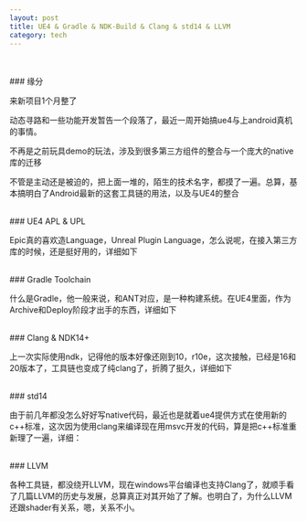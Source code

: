 ```yaml
---
layout: post
title: UE4 & Gradle & NDK-Build & Clang & std14 & LLVM
category: tech
---
```

<br>
<br>
### 缘分

来新项目1个月整了

动态寻路和一些功能开发暂告一个段落了，最近一周开始搞ue4与上android真机的事情。

不再是之前玩具demo的玩法，涉及到很多第三方组件的整合与一个庞大的native库的迁移

不管是主动还是被迫的，把上面一堆的，陌生的技术名字，都摸了一遍。总算，基本搞明白了Android最新的这套工具链的用法，以及与UE4的整合

<br>
### UE4 APL & UPL

Epic真的喜欢造Language，Unreal Plugin Language，怎么说呢，在接入第三方库的时候，还是挺好用的，详细如下

<br>
### Gradle Toolchain

什么是Gradle，他一般来说，和ANT对应，是一种构建系统。在UE4里面，作为Archive和Deploy阶段才出手的东西，详细如下

<br>
### Clang & NDK14+

上一次实际使用ndk，记得他的版本好像还刚到10，r10e，这次接触，已经是16和20版本了，工具链也变成了纯clang了，折腾了挺久，详细如下

<br>
### std14

由于前几年都没怎么好好写native代码，最近也是就着ue4提供方式在使用新的c++标准，这次因为使用clang来编译现在用msvc开发的代码，算是把c++标准重新理了一遍，详细：

<br>
### LLVM

各种工具链，都没绕开LLVM，现在windows平台编译也支持Clang了，就顺手看了几篇LLVM的历史与发展，总算真正对其开始了了解。也明白了，为什么LLVM还跟shader有关系，嗯，关系不小。
